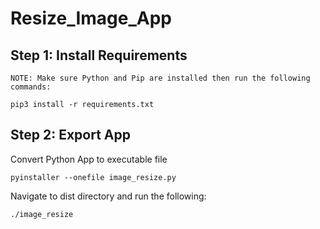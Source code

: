 # Resize_Image_App

## Step 1: Install Requirements

`NOTE: Make sure Python and Pip are installed then run the following commands:`

```
pip3 install -r requirements.txt
```

## Step 2: Export App

Convert Python App to executable file

```
pyinstaller --onefile image_resize.py
```

Navigate to dist directory and run the following:

```
./image_resize
```
